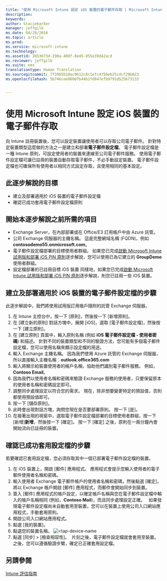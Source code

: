 ```yaml
---
title: "使用 Microsoft Intune 設定 iOS 裝置的電子郵件存取 | Microsoft Intune"
description: 
keywords: 
author: Staciebarker
manager: jeffgilb
ms.date: 04/28/2016
ms.topic: article
ms.prod: 
ms.service: microsoft-intune
ms.technology: 
ms.assetid: 3853673d-290a-400f-8e45-d55e39d42acd
ms.reviewer: jeffgilb
ms.suite: ems
translationtype: Human Translation
ms.sourcegitcommit: 7f3985b10ac9612c8c1efc4756eb25cdcf29b023
ms.openlocfilehash: 5b746cee0806fb44b1fd847efb9791d525673133


---
```


# 使用 Microsoft Intune 設定 iOS 裝置的電子郵件存取
向 Intune 註冊裝置後，您可以設定裝置讓使用者可以存取公司電子郵件。 針對特定裝置類型這麼做的方法之一是建立和部署**電子郵件設定檔**。 電子郵件設定檔是一種 Intune 原則，可設定使用者的裝置來連線至公司電子郵件服務。
使用電子郵件設定檔可讓已註冊的裝置自動存取電子郵件，不必手動設定裝置。 電子郵件設定檔也可確保所有使用者以相同方式設定存取，且使用相同的基本設定。

## 此逐步解說的目標

- 建立及部署適用於 iOS 裝置的電子郵件設定檔
- 確認已成功套用電子郵件設定檔原則

## 開始本逐步解說之前所需的項目

- Exchange Server，在內部部署或在 Office/E3 訂用帳戶中由 Azure 託管。
- 公司 Exchange 伺服器的主機名稱。 這是完整網域名稱 (FQDN)，例如 **contosodemo55.onmicrosoft.com**。
- 電子郵件設定檔部署的目標使用者群組。 如果您已完成[啟動 Microsoft Intune 試用版和部署 iOS PIN 原則](start-a-microsoft-intune-trial-and-deploy-ios-pin-policy.md)逐步解說，您可以使用已為它建立的 **GroupDemo** 使用者群組。
- 設定檔部署的已註冊目標 iOS 裝置 同樣地，如果您已完成[啟動 Microsoft Intune 試用版和部署 iOS PIN 原則](start-a-microsoft-intune-trial-and-deploy-ios-pin-policy.md)逐步解說，則您已註冊一些 iOS 裝置。

## 建立及部署適用於 iOS 裝置的電子郵件設定檔的步驟

此逐步解說中，我們將使用試用版訂用帳戶隨附的託管 Exchange 伺服器。
1. 在 Intune 主控台中，按一下 [原則]，然後按一下 [新增原則]。
![<add-policy>](./media/Email-Walkthrough/Email-Walkthrough-1.png)
2. 在 [建立新的原則] 對話方塊中，展開 [iOS]，選取 [電子郵件設定檔]，然後按一下 [建立原則]。
![<ios-email-profile-policy>](./media/Email-Walkthrough/Email-Walkthrough-2.png)
3. 在 [建立原則] 頁面中，輸入原則名稱 (例如 **iOS 電子郵件設定檔 - 使用者密碼**) 和描述。 針對不同的裝置類型和不同的驗證方法，您可能有多個電子郵件設定檔，您可以使用名稱來顯示設定檔的用途。
4. 輸入 Exchange 主機名稱。 因為我們使用 Azure 託管的 Exchange 伺服器，所以直接輸入主機名稱︰**outlook.office365.com**
![<add-exchange-host-name>](./media/Email-Walkthrough/Email-Walkthrough-3.png)
5. 輸入將顯示給裝置使用者的帳戶名稱，協助他們識別電子郵件服務。 例如，**Contoso Email**。
6. 因為我們以使用者名稱和密碼來驗證 Exchange 服務的使用者，只要保留原本的使用者名稱和密碼設定即可。
7. 調整同步處理設定以符合您的需求。 現在，除非想要變更特定的預設值，否則都使用預設值即可。  
8. 按一下 [儲存原則]。
9. 此時會出現對話方塊，詢問您現在是否要部署原則。 按一下 [是]。
![<deploy-policy-now-dialog>](./media/Email-Walkthrough/Email-Walkthrough-4.png)
10. 在接著出現的視窗中，選取電子郵件設定檔部署的目標使用者群組，按一下 [新增]**新增**，然後按一下 [確定]。
![<finish-add-policy>](./media/Email-Walkthrough/Email-Walkthrough-5.png)按一下 [確定] 之後，原則在一兩分鐘內會開始流向已註冊的裝置。

## 確認已成功套用設定檔的步驟

若要確認已套用設定檔，您必須存取其中一個已部署電子郵件設定檔的裝置。
1. 在 iOS 裝置上，開啟 [郵件] 應用程式。
應用程式會提示您輸入使用者的電子郵件使用者名稱和密碼。
![<verify-policy-add-password>](./media/Email-Walkthrough/Email-Walkthrough-6.png)
2. 輸入使用者 Exchange 電子郵件帳戶的使用者名稱和密碼，然後點選 [確定]。
 將以 Exchange 帳戶開啟 [郵件] 應用程式，而郵件會開始同步到裝置。
![<exchange-account-opens>](./media/Email-Walkthrough/Email-Walkthrough-7.png)
3. 簽入 [郵件] 應用程式的帳戶設定，以確定帳戶名稱與您在電子郵件設定檔中輸入的帳戶名稱相同 (例如，**Contoso Mail**)，而且同步處理設定正確。
![<check-account-settings>](./media/Email-Walkthrough/Email-Walkthrough-8.png)
![<check-email-account-name>](./media/Email-Walkthrough/Email-Walkthrough-9.png) 如果發現電子郵件設定檔尚未自動套用至裝置，您可以在裝置上使用公司入口網站應用程式，手動套用原則。
1. 開啟公司入口網站應用程式。
2. 點選 [我的裝置]。
3. 點選您的裝置名稱。
![<tap-device-name](./media/Email-Walkthrough/Email-Walkthrough-10.png)
4. 點選 [同步] > [檢查相容性]。
![<tap-sync-check-device>](./media/Email-Walkthrough/Email-Walkthrough-11.png) 片刻之後，電子郵件設定檔就會套用至裝置。 之後，您可以遵循驗證步驟，確定已正確套用設定檔。

## 另請參閱
[Intune 評估指南](get-started-with-a-30-day-trial-of-microsoft-intune.md)



<!--HONumber=Jun16_HO4-->


